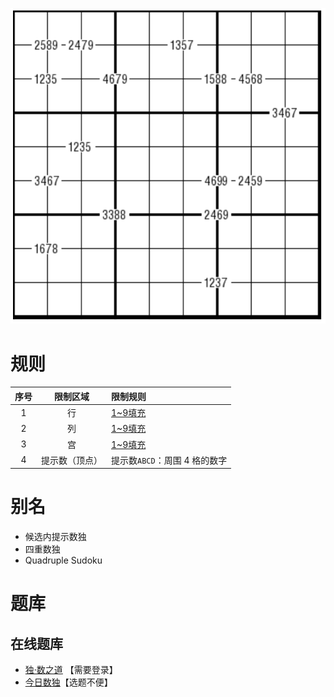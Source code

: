 ![](../../../images/sudoku/候选内提示数独.png)

# 规则

| 序号  |  限制区域   | 限制规则                |
|:---:|:-------:|:--------------------|
|  1  |    行    | [1~9填充]            |
|  2  |    列    | [1~9填充]            |
|  3  |    宫    | [1~9填充]            |
|  4  | 提示数（顶点） | 提示数`ABCD`：周围 4 格的数字 |

# 别名

- 候选内提示数独
- 四重数独
- Quadruple Sudoku

# 题库

## 在线题库

- [独·数之道](http://www.sudokufans.org.cn/lx/game.index.php?type=ts) 【需要登录】
- [今日数独]【选题不便】

[1~9填充]: ../../../rules.md#1to9填充

[今日数独]: https://cn.sudoku.today/g-quadruple-sudoku/
